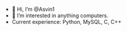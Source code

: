 - 👋 Hi, I’m @Asvin1
- 👀 I’m interested in anything computers.
- Current experience: Python, MySQL, C, C++

<!---
Asvin1/Asvin1 is a ✨ special ✨ repository because its `README.md` (this file) appears on your GitHub profile.
You can click the Preview link to take a look at your changes.
--->
